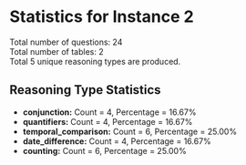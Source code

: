 # Statistics for Instance 2<br/>
Total number of questions: 24<br/>
Total number of tables: 2<br/>
Total 5 unique reasoning types are produced.<br/>
## Reasoning Type Statistics<br/>
- **conjunction:** Count = 4, Percentage = 16.67%<br/>
- **quantifiers:** Count = 4, Percentage = 16.67%<br/>
- **temporal_comparison:** Count = 6, Percentage = 25.00%<br/>
- **date_difference:** Count = 4, Percentage = 16.67%<br/>
- **counting:** Count = 6, Percentage = 25.00%<br/>
